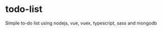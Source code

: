 # todo-list
Simple to-do list using nodejs, vue, vuex, typescript, sass and mongodb
![<Preview>](https://i.imgur.com/GrDvrdO.png)
